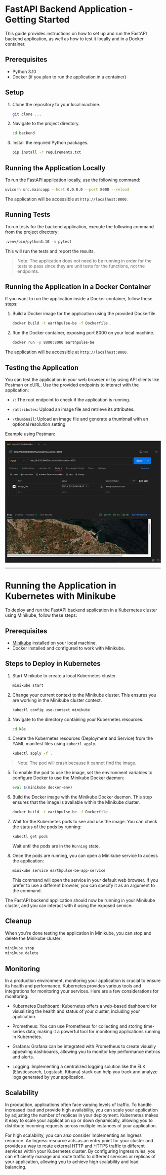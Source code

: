 # FastAPI Backend Application - Getting Started

This guide provides instructions on how to set up and run the FastAPI backend application, as well as how to test it locally and in a Docker container.

## Prerequisites

- Python 3.10
- Docker (if you plan to run the application in a container)

## Setup

1. Clone the repository to your local machine.

   ```bash
   git clone ...
   ```

2. Navigate to the project directory.

   ```bash
   cd backend
   ```

3. Install the required Python packages.

   ```bash
   pip install -r requirements.txt
   ```

## Running the Application Locally

To run the FastAPI application locally, use the following command:

```bash
uvicorn src.main:app --host 0.0.0.0 --port 8000 --reload
```

The application will be accessible at `http://localhost:8000`.

## Running Tests

To run tests for the backend application, execute the following command from the project directory:

```bash
.venv/bin/python3.10 -m pytest
```

This will run the tests and report the results. 

> Note: The application does not need to be running in order for the tests to pass since they are unit tests for the functions, not the endpoints.

## Running the Application in a Docker Container

If you want to run the application inside a Docker container, follow these steps:

1. Build a Docker image for the application using the provided Dockerfile.

   ```bash
   docker build -t earthpulse-be -f Dockerfile .
   ```

2. Run the Docker container, exposing port 8000 on your local machine.

   ```bash
   docker run -p 8000:8000 earthpulse-be
   ```

The application will be accessible at `http://localhost:8000`.

## Testing the Application

You can test the application in your web browser or by using API clients like Postman or cURL. Use the provided endpoints to interact with the application:

- `/`: The root endpoint to check if the application is running.

- `/attributes`: Upload an image file and retrieve its attributes.

- `/thumbnail`: Upload an image file and generate a thumbnail with an optional resolution setting.

Example using Postman:

![image](./files/Postman_example.png)

---

# Running the Application in Kubernetes with Minikube

To deploy and run the FastAPI backend application in a Kubernetes cluster using Minikube, follow these steps:

## Prerequisites

- [Minikube](https://minikube.sigs.k8s.io/docs/start/) installed on your local machine.
- Docker installed and configured to work with Minikube.

## Steps to Deploy in Kubernetes

1. Start Minikube to create a local Kubernetes cluster.

   ```bash
   minikube start
   ```

2. Change your current context to the Minikube cluster. This ensures you are working in the Minikube cluster context.

   ```bash
   kubectl config use-context minikube
   ```

3. Navigate to the directory containing your Kubernetes resources.

   ```bash
   cd k8s
   ```

4. Create the Kubernetes resources (Deployment and Service) from the YAML manifest files using `kubectl apply`.

   ```bash
   kubectl apply -f .
   ```
> Note: The pod will crash because it cannot find the image.

5. To enable the pod to use the image, set the environment variables to configure Docker to use the Minikube Docker daemon:

   ```bash
   eval $(minikube docker-env)
   ```

6. Build the Docker image with the Minikube Docker daemon. This step ensures that the image is available within the Minikube cluster.

   ```bash
   docker build -t earthpulse-be -f Dockerfile .
   ```

7. Wait for the Kubernetes pods to see and use the image. You can check the status of the pods by running:

   ```bash
   kubectl get pods
   ```

   Wait until the pods are in the `Running` state.

8. Once the pods are running, you can open a Minikube service to access the application:

   ```bash
   minikube service earthpulse-be-app-service
   ```

   This command will open the service in your default web browser. If you prefer to use a different browser, you can specify it as an argument to the command.

The FastAPI backend application should now be running in your Minikube cluster, and you can interact with it using the exposed service.

## Cleanup

When you're done testing the application in Minikube, you can stop and delete the Minikube cluster:

```bash
minikube stop
minikube delete
```

## Monitoring
In a production environment, monitoring your application is crucial to ensure its health and performance. Kubernetes provides various tools and integrations for monitoring your services. Here are a few considerations for monitoring:

- Kubernetes Dashboard: Kubernetes offers a web-based dashboard for visualizing the health and status of your cluster, including your application.

- Prometheus: You can use Prometheus for collecting and storing time-series data, making it a powerful tool for monitoring applications running in Kubernetes.

- Grafana: Grafana can be integrated with Prometheus to create visually appealing dashboards, allowing you to monitor key performance metrics and alerts.

- Logging: Implementing a centralized logging solution like the ELK (Elasticsearch, Logstash, Kibana) stack can help you track and analyze logs generated by your application.

## Scalability

In production, applications often face varying levels of traffic. To handle increased load and provide high availability, you can scale your application by adjusting the number of replicas in your deployment. Kubernetes makes it easy to scale your application up or down dynamically, allowing you to distribute incoming requests across multiple instances of your application.

For high scalability, you can also consider implementing an Ingress resource. An Ingress resource acts as an entry point for your cluster and provides a way to route external HTTP and HTTPS traffic to different services within your Kubernetes cluster. By configuring Ingress rules, you can efficiently manage and route traffic to different services or replicas of your application, allowing you to achieve high scalability and load balancing.
